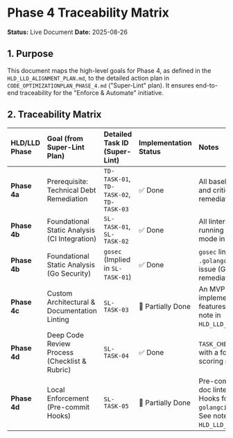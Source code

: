 # Phase 4 Traceability Matrix

**Status:** Live Document
**Date:** 2025-08-26

## 1. Purpose

This document maps the high-level goals for Phase 4, as defined in the `HLD_LLD_ALIGNMENT_PLAN.md`, to the detailed action plan in `CODE_OPTIMIZATIONPLAN_PHASE_4.md` ("Super-Lint" plan). It ensures end-to-end traceability for the "Enforce & Automate" initiative.

## 2. Traceability Matrix

| HLD/LLD Phase | Goal (from Super-Lint Plan) | Detailed Task ID (Super-Lint) | Implementation Status | Notes |
| :--- | :--- | :--- | :--- | :--- |
| **Phase 4a** | Prerequisite: Technical Debt Remediation | `TD-TASK-01`, `TD-TASK-02`, `TD-TASK-03` | ✅ Done | All baseline configs created and critical issues remediated. |
| **Phase 4b** | Foundational Static Analysis (CI Integration) | `SL-TASK-01`, `SL-TASK-02` | ✅ Done | All linters integrated and running in enforcement mode in CI. |
| **Phase 4b** | Foundational Static Analysis (Go Security) | `gosec` (Implied in `SL-TASK-01`) | ✅ Done | `gosec` linter enabled in `.golangci.yml` and one issue (G107) was remediated. |
| **Phase 4c** | Custom Architectural & Documentation Linting | `SL-TASK-03` | 🏃 Partially Done | An MVP of the linter is implemented. Advanced features are deferred. See note in `HLD_LLD_ALIGNMENT_PLAN.md`. |
| **Phase 4d** | Deep Code Review Process (Checklist & Rubric) | `SL-TASK-04` | ✅ Done | `TASK_CHECKLIST.md` updated with a formal checklist and scoring rubric. |
| **Phase 4d** | Local Enforcement (Pre-commit Hooks) | `SL-TASK-05` | 🏃 Partially Done | Pre-commit hook for the doc linter is implemented. Hooks for `ruff` and `golangci-lint` are deferred. See note in `HLD_LLD_ALIGNMENT_PLAN.md`. |
